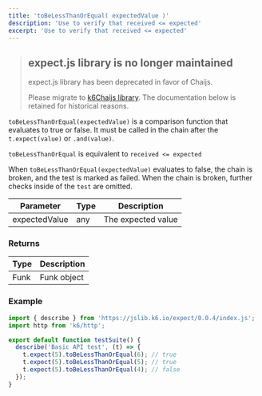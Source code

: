 ```yaml
---
title: 'toBeLessThanOrEqual( expectedValue )'
description: 'Use to verify that received <= expected'
excerpt: 'Use to verify that received <= expected'
---
```


<Blockquote mod="warning">

## expect.js library is no longer maintained
expect.js library has been deprecated in favor of Chaijs. 

Please migrate to [k6Chaijs library](/javascript-api/jslib/k6chaijs). The documentation below is retained for historical reasons.

</Blockquote>



`toBeLessThanOrEqual(expectedValue)` is a comparison function that evaluates to true or false. It must be called in the chain after the `t.expect(value)` or `.and(value)`. 

`toBeLessThanOrEqual` is equivalent to `received <= expected`

When `toBeLessThanOrEqual(expectedValue)` evaluates to false, the chain is broken, and the test is marked as failed. When the chain is broken, further checks inside of the `test` are omitted. 



| Parameter      | Type   | Description                                                                          |
| -------------- | ------ | ------------------------------------------------------------------------------------ |
| expectedValue  | any    | The expected value |


### Returns

| Type   | Description                     |
| ------ | ------------------------------- |
| Funk   | Funk object |

### Example

<CodeGroup labels={[]}>

```javascript
import { describe } from 'https://jslib.k6.io/expect/0.0.4/index.js';
import http from 'k6/http';

export default function testSuite() {
  describe('Basic API test', (t) => {
    t.expect(5).toBeLessThanOrEqual(6); // true
    t.expect(5).toBeLessThanOrEqual(5); // true
    t.expect(5).toBeLessThanOrEqual(4); // false
  });
}
```

</CodeGroup>
